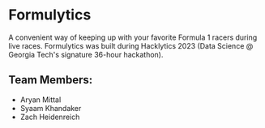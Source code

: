 # Formulytics

A convenient way of keeping up with your favorite Formula 1 racers during live races. Formulytics was built during Hacklytics 2023 (Data Science @ Georgia Tech's signature 36-hour hackathon).

## Team Members:
- Aryan Mittal
- Syaam Khandaker
- Zach Heidenreich